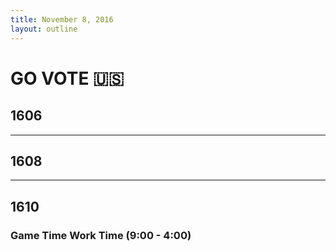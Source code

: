 ```yaml
---
title: November 8, 2016
layout: outline
---
```


# GO VOTE :us:

## 1606

***

## 1608

***

## 1610

### Game Time Work Time (9:00 - 4:00)
